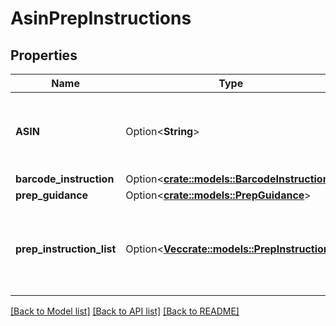 # AsinPrepInstructions

## Properties

Name | Type | Description | Notes
------------ | ------------- | ------------- | -------------
**ASIN** | Option<**String**> | The Amazon Standard Identification Number (ASIN) of the item. | [optional]
**barcode_instruction** | Option<[**crate::models::BarcodeInstruction**](BarcodeInstruction.md)> |  | [optional]
**prep_guidance** | Option<[**crate::models::PrepGuidance**](PrepGuidance.md)> |  | [optional]
**prep_instruction_list** | Option<[**Vec<crate::models::PrepInstruction>**](PrepInstruction.md)> | A list of preparation instructions to help with item sourcing decisions. | [optional]

[[Back to Model list]](../README.md#documentation-for-models) [[Back to API list]](../README.md#documentation-for-api-endpoints) [[Back to README]](../README.md)


